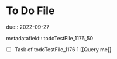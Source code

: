 # To Do File

due:: 2022-09-27

metadatafield:: todoTestFile_1176_50

- [ ] Task of todoTestFile_1176 1 [[Query me]]
